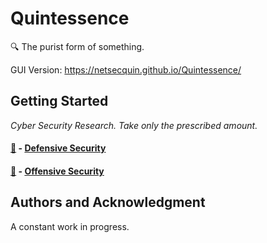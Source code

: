 # Quintessence

🔍 The purist form of something.

GUI Version: https://netsecquin.github.io/Quintessence/

## Getting Started

*Cyber Security Research. Take only the prescribed amount.* 

#### [🔵](https://github.com/NetSecQuin/Quintessence/blob/main/Blue%20Pages/BlueLanding.md) - [Defensive Security](https://github.com/NetSecQuin/Quintessence/blob/main/Blue%20Pages/BlueLanding.md)


#### [💊](https://github.com/NetSecQuin/Quintessence/blob/main/Red%20Pages/RedLanding.md) - [Offensive Security](https://github.com/NetSecQuin/Quintessence/blob/main/Red%20Pages/RedLanding.md)


## Authors and Acknowledgment

A constant work in progress. 

